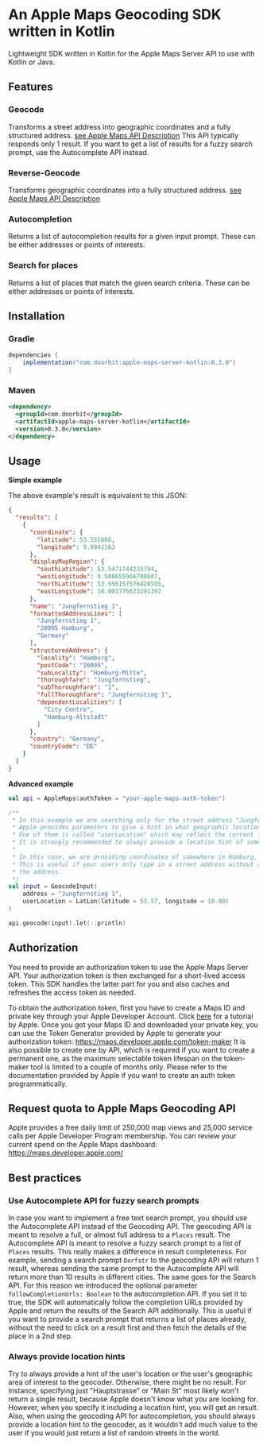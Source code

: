 # An Apple Maps Geocoding SDK written in Kotlin

Lightweight SDK written in Kotlin for the Apple Maps Server API to use with Kotlin or Java.

## Features

### Geocode

Transforms a street address into geographic coordinates and a fully structured address. [see Apple Maps API Description](https://developer.apple.com/documentation/applemapsserverapi/geocode_an_address)
This API typically responds only 1 result. If you want to get a list of results for a fuzzy search prompt, use the Autocomplete API instead.

### Reverse-Geocode

Transforms geographic coordinates into a fully structured address. [see Apple Maps API Description](https://developer.apple.com/documentation/applemapsserverapi/reverse_geocode_a_location)

### Autocompletion

Returns a list of autocompletion results for a given input prompt. These can be either addresses or points of interests.

### Search for places

Returns a list of places that match the given search criteria. These can be either addresses or points of interests.


## Installation

### Gradle

```groovy
dependencies {
    implementation("com.doorbit:apple-maps-server-kotlin:0.3.0")
}
```

### Maven

```xml
<dependency>
  <groupId>com.doorbit</groupId>
  <artifactId>apple-maps-server-kotlin</artifactId>
  <version>0.3.0</version>
</dependency>
```

## Usage

**Simple example**

The above example's result is equivalent to this JSON:

```json
{
  "results": [
    {
      "coordinate": {
        "latitude": 53.551666,
        "longitude": 9.9942163
      },
      "displayMapRegion": {
        "southLatitude": 53.5471744235794,
        "westLongitude": 9.986655966708607,
        "northLatitude": 53.556157576420595,
        "eastLongitude": 10.001776633291392
      },
      "name": "Jungfernstieg 1",
      "formattedAddressLines": [
        "Jungfernstieg 1",
        "20095 Hamburg",
        "Germany"
      ],
      "structuredAddress": {
        "locality": "Hamburg",
        "postCode": "20095",
        "subLocality": "Hamburg-Mitte",
        "thoroughfare": "Jungfernstieg",
        "subThoroughfare": "1",
        "fullThoroughfare": "Jungfernstieg 1",
        "dependentLocalities": [
          "City Centre",
          "Hamburg-Altstadt"
        ]
      },
      "country": "Germany",
      "countryCode": "DE"
    }
  ]
}    
```

**Advanced example**

```kotlin
val api = AppleMaps(authToken = "your-apple-maps-auth-token")

/**
 * In this example we are searching only for the street address "Jungfernstieg 1".
 * Apple provides parameters to give a hint in what geographic location to search for the address.
 * One of them is called "userLocation" which may reflect the current location of the searching person.
 * It is strongly recommended to always provide a location hint of some sort to Apple, otherwise you risk getting a 0 result.
 *
 * In this case, we are providing coordinates of somewhere in Hamburg, Germany.
 * This is useful if your users only type in a street address without a city or country and you will be able to already autocomplete
 * the address.
 */
val input = GeocodeInput(
    address = "Jungfernstieg 1",
    userLocation = LatLon(latitude = 53.57, longitude = 10.00)
)

api.geocode(input).let(::println)
```

## Authorization

You need to provide an authorization token to use the Apple Maps Server API.
Your authorization token is then exchanged for a short-lived access token. This SDK handles the latter part for you and also caches and refreshes the access token as needed.

To obtain the authorization token, first you have to create a Maps ID and private key through your Apple Developer Account.
Click [here](https://developer.apple.com/documentation/mapkitjs/creating_a_maps_identifier_and_a_private_key) for a tutorial by Apple.
Once you got your Maps ID and downloaded your private key, you can use the Token Generator provided by Apple to generate your authorization token: https://maps.developer.apple.com/token-maker 
It is also possible to create one by API, which is required if you want to create a permanent one, as the maximum selectable token lifespan on the token-maker tool is limited to a couple of months only. Please refer to the documentation provided by Apple if you want to create an auth token programmatically.

## Request quota to Apple Maps Geocoding API

Apple provides a free daily limit of 250,000 map views and 25,000 service calls per Apple Developer Program membership.
You can review your current spend on the Apple Maps dashboard: https://maps.developer.apple.com/

## Best practices

### Use Autocomplete API for fuzzy search prompts

In case you want to implement a free text search prompt, you should use the Autocomplete API instead of the Geocoding API.
The geocoding API is meant to resolve a full, or almost full address to a `Places` result. 
The Autocomplete API is meant to resolve a fuzzy search prompt to a list of `Places` results.
This really makes a difference in result completeness. For example, sending a search prompt `Dorfstr` to the geocoding API will return 1 result, whereas sending the same prompt to the Autocomplete API will 
return more than 10 results in different cities. The same goes for the Search API.
For this reason we introduced the optional parameter `followCompletionUrls: Boolean` to the autocompletion API. If you set it to true, the SDK will automatically follow the completion URLs provided by Apple and return the results of the Search API additionally. 
This is useful if you want to provide a search prompt that returns a list of places already, without the need to click on a result first and then fetch the details of the place in a 2nd step.

### Always provide location hints

Try to always provide a hint of the user's location or the user's geographic area of interest to the geocoder. Otherwise, there might be no result. For instance,
specifying just "Hauptstrasse" or "Main St" most likely won't return a single result, because Apple doesn't know what you are looking for. However, when you specify 
it including a location hint, you will get an result. Also, when using the geocoding API for autocompletion, you should always provide a location hint to the geocoder,
as it wouldn't add much value to the user if you would just return a list of random streets in the world.
